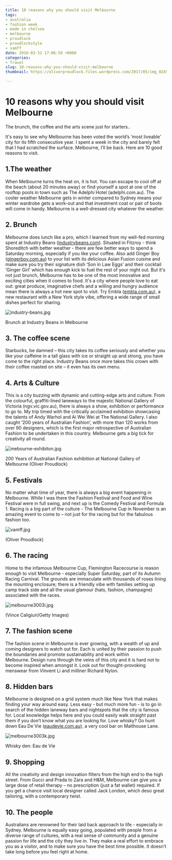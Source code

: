 ```yaml
---
title: 10 reasons why you should visit Melbourne
tags:
- australia
- fashion week
- made in chelsea
- melbourne
- proudlock
- proudlockstyle
- vamff
date: 2016-03-31 17:06:59 +0000
categories:
- Travel
slug: 10-reasons-why-you-should-visit-melbourne
thumbnail: https://oliverproudlock.files.wordpress.com/2017/05/img_0245.jpg

---
```

# 10 reasons why you should visit Melbourne

The brunch, the coffee and the arts scene just for starters..  

It's easy to see why Melbourne has been voted the world’s ‘most liveable’ city for its fifth consecutive year. I spent a week in the city and barely felt that I had scratched the surface. Melbourne, I’ll be back. Here are 10 good reasons to visit.

## 1.The weather

When Melbourne turns the heat on, it is hot. You can escape to cool off at the beach (about 20 minutes away) or find yourself a spot at one of the rooftop pools in town such as The Adelphi Hotel (adelphi.com.au). The cooler weather Melbourne gets in winter compared to Sydney means your winter wardrobe gets a work-out and that investment coat or pair of boots will come in handy. Melbourne is a well-dressed city whatever the weather.

## 2\. Brunch

Melbourne does lunch like a pro, which I learned from my well-fed morning spent at Industry Beans ([industrybeans.com](http://industrybeans.com/)). Situated in Fitzroy - think Shoreditch with better weather - there are few better ways to spend a Saturday morning, especially if you like your coffee. Also add Ginger Boy ([gingerboy.com.au](http://gingerboy.com.au/)) to your list with its delicious Asian Fusion cuisine and make sure you try their signature dish ‘Son in Law Eggs’ and their cocktail ‘Ginger Girl’ which has enough kick to fuel the rest of your night out. But it's not just brunch, Melbourne has to be one of the most innovative and exciting cities when it comes to food. It's a city where people love to eat out: great produce, imaginative chefs and a willing and hungry audience mean there is always a hot new spot to visit. Try Embla ([embla.com.au](http://embla.com.au/)), a new restaurant with a New York style vibe, offering a wide range of small dishes perfect for sharing.




![industry-beans.jpg](https://static.standard.co.uk/s3fs-public/styles/story_medium/public/thumbnails/image/2016/03/31/15/industry-beans.jpg "industry-beans.jpg")



Brunch at Industry Beans in Melbourne



## 3\. The coffee scene

Starbucks, be damned – this city takes its coffee seriously and whether you like your caffeine in a tall glass with ice or straight up and strong, you have come to the right place. Industry Beans once more takes this crown with their coffee roasted on site – it even has its own menu.

## 4\. Arts & Culture

This is a city buzzing with dynamic and cutting-edge arts and culture. From the colourful, graffiti-lined laneways to the majestic National Gallery of Victoria (<span class="skimlinks-unlinked">ngv.vic.gov.au</span>), there is always a show, exhibition or performance to go to. My trip timed with the critically acclaimed exhibition showcasing the talents of Andy Warhol and Ai Wei Wei at The National Gallery. I also caught ‘200 years of Australian Fashion’, with more than 120 works from over 90 designers, which is the first major retrospective of Australian Fashion to be undertaken in this country. Melbourne gets a big tick for creativity all round.




![mebourne-exhibiton.jpg](https://static.standard.co.uk/s3fs-public/styles/story_medium/public/thumbnails/image/2016/03/31/15/mebourne-exhibiton.jpg "mebourne-exhibiton.jpg")



200 Years of Australian Fashion exhibition at National Gallery of Melbourne (Oliver Proudlock)



## 5\. Festivals

No matter what time of year, there is always a big event happening in Melbourne. While I was there the Fashion Festival and Food and Wine Festival were in full swing, and next up is the Comedy Festival and Formula 1\. Racing is a big part of the culture - The Melbourne Cup in November is an amazing event to come to – not just for the racing but for the fabulous fashion too.




![vamff.jpg](https://static.standard.co.uk/s3fs-public/styles/story_medium/public/thumbnails/image/2016/03/31/16/vamff.jpg "vamff.jpg")



(Oliver Proudlock)



## 6\. The racing

Home to the infamous Melbourne Cup, Flemington Racecourse is reason enough to visit Melbourne - especially Super Saturday, part of its Autumn Racing Carnival. The grounds are immaculate with thousands of roses lining the mounting enclosure; there is a friendly vibe with families setting up camp track side and all the usual glamour (hats, fashion, champagne) associated with the races.




![melbourne3003i.jpg](https://static.standard.co.uk/s3fs-public/styles/story_medium/public/thumbnails/image/2016/03/31/14/melbourne3003i.jpg "melbourne3003i.jpg")



(Vince Caligiuri/Getty Images)



## 7\. The fashion scene

The fashion scene in Melbourne is ever growing, with a wealth of up and coming designers to watch out for. Each is united by their passion to push the boundaries and promote sustainability and work within Melbourne. Design runs through the veins of this city and it is hard not to become inspired when amongst it. Look out for thought-provoking menswear from Vinvent Li and milliner Richard Nylon.

## 8\. Hidden bars

Melbourne is designed on a grid system much like New York that makes finding your way around easy. Less easy - but much more fun - is to go in search of the hidden laneway bars and nightspots that the city is famous for. Local knowledge helps here and you could easily walk straight past them if you don’t know what you are looking for. Love whisky? Go hunt down Eau De Vie ([eaudevie.com.au](http://eaudevie.com.au/melbourne/)), a very cool bar on Malthouse Lane.




![melbourne3003k.jpg](https://static.standard.co.uk/s3fs-public/styles/story_medium/public/thumbnails/image/2016/03/31/14/melbourne3003k.jpg "melbourne3003k.jpg")



Whisky den: Eau de Vie



## 9\. Shopping

All the creativity and design innovation filters from the high end to the high street. From Gucci and Prada to Zara and H&M, Melbourne can give you a large dose of retail therapy – no prescription (just a fat wallet) required. If you get a chance visit local designer called Jack London, which deso great tailoring, with a contemporary twist.

## 10\. The people

Australians are renowned for their laid back approach to life - especially in Sydney. Melbourne is equally easy going, populated with people from a diverse range of cultures, with a real sense of community and a genuine passion for life and the city they live in. They make a real effort to embrace you as a visitor, and to make sure you have the best time possible. It doesn’t take long before you feel right at home.



